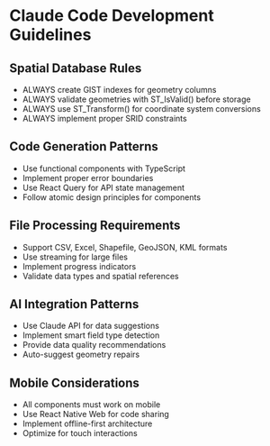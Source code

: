 # Claude Code Development Guidelines

## Spatial Database Rules
- ALWAYS create GIST indexes for geometry columns
- ALWAYS validate geometries with ST_IsValid() before storage
- ALWAYS use ST_Transform() for coordinate system conversions
- ALWAYS implement proper SRID constraints

## Code Generation Patterns
- Use functional components with TypeScript
- Implement proper error boundaries
- Use React Query for API state management
- Follow atomic design principles for components

## File Processing Requirements
- Support CSV, Excel, Shapefile, GeoJSON, KML formats
- Use streaming for large files
- Implement progress indicators
- Validate data types and spatial references

## AI Integration Patterns
- Use Claude API for data suggestions
- Implement smart field type detection
- Provide data quality recommendations
- Auto-suggest geometry repairs

## Mobile Considerations
- All components must work on mobile
- Use React Native Web for code sharing
- Implement offline-first architecture
- Optimize for touch interactions
